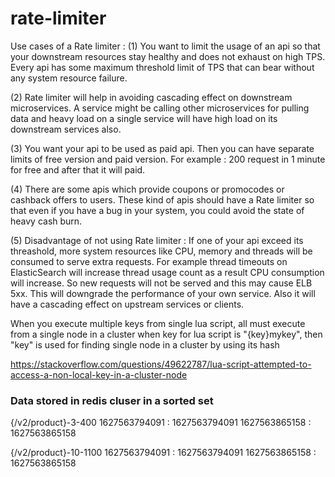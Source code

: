 # rate-limiter

Use cases of a Rate limiter : 
(1) You want to limit the usage of an api so that your downstream resources stay healthy and does not exhaust on high TPS. Every api has some maximum threshold limit of TPS that can bear without any system resource failure.

(2) Rate limiter will help in avoiding cascading effect on downstream microservices. A service might be calling other microservices for pulling data and heavy load on a single service will have high load on its downstream services also.

(3) You want your api to be used as paid api. Then you can have separate limits of free version and paid version. For example : 200 request in 1 minute for free and after that it will paid.

(4) There are some apis which provide coupons or promocodes or cashback offers to users. These kind of apis should have a Rate limiter so that even if you have a bug in your system, you could avoid the state of heavy cash burn.

(5) Disadvantage of not using Rate limiter : If one of your api exceed its threashold, more system resources like CPU, memory and threads will be consumed to serve extra requests. For example thread timeouts on ElasticSearch will increase thread usage count as a result CPU consumption will increase. So new requests will not be served and this may cause ELB 5xx. This will downgrade the performance of your own service. Also it will have a cascading effect on upstream services or clients.


 When you execute multiple keys from single lua script, all must execute from a single node in a cluster
 when key for lua script is "{key}mykey", then "key" is used for finding single node in a cluster by using its hash
 
 https://stackoverflow.com/questions/49622787/lua-script-attempted-to-access-a-non-local-key-in-a-cluster-node


### Data stored in redis cluser in a sorted set
{/v2/product}-3-400
	1627563794091 : 1627563794091
	1627563865158 : 1627563865158
	
{/v2/product}-10-1100
	1627563794091 : 1627563794091
	1627563865158 : 1627563865158
 
 

